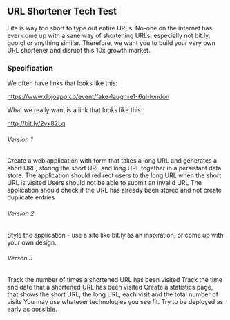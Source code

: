 ## URL Shortener Tech Test

Life is way too short to type out entire URLs. No-one on the internet has ever come up with a sane way of shortening URLs, especially not bit.ly, goo.gl or anything similar. Therefore, we want you to build your very own URL shortener and disrupt this 10x growth market.

### Specification

We often have links that looks like this:

https://www.dojoapp.co/event/fake-laugh-e1-6ql-london

What we really want is a link that looks like this:

http://bit.ly/2vk82Lq


###### Version 1

Create a web application with form that takes a long URL and generates a short URL, storing the short URL and long URL together in a persistant data store.
The application should redirect users to the long URL when the short URL is visited
Users should not be able to submit an invalid URL
The application should check if the URL has already been stored and not create duplicate entries
###### Version 2

Style the application - use a site like bit.ly as an inspiration, or come up with your own design.
###### Verson 3

Track the number of times a shortened URL has been visited
Track the time and date that a shortened URL has been visited
Create a statistics page, that shows the short URL, the long URL, each visit and the total number of visits
You may use whatever technologies you see fit. Try to be deployed as early as possible.
